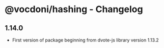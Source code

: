 # @vocdoni/hashing - Changelog

## 1.14.0

- First version of package beginning from dvote-js library version 1.13.2
